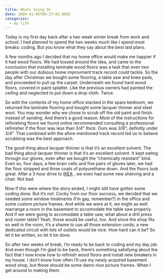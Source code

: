 ```yaml
---
title: Whats Going On
date: 2004-01-05T08:27:03.000Z
categories:
  - my life
---
```

Today is my first day back after a two week winter break from work and school. I had planned to spend the two weeks much like I spend most breaks: coding. But you know what they say about the best laid plans.

A few months ago I decided that my home office would make me happier if it had wood floors. We had tossed around the idea, and came to the conclusion that installing laminate wood floors was a task that even two people with our dubious home improvment track record could tackle. So the day after Christmas we bought some flooring, a table saw and knee pads, and proceeded to pull up the carpet. Underneath we found hard wood floors, covered in paint splatter. Like the previous owners had painted the ceiling and neglected to put down a drop cloth. Twice.

So with the contents of my home office stacked in the spare bedroom, we returned the laminate flooring and bought some lacquer thinner and steel wool. You may wonder why we chose to scrub off the old paint and finish instead of sanding. And there’s a good reason. Most of the instructions for refinishing floors we found online recommended consulting a professional refinisher if the floor was less than 3/4” thick. Ours was 3/8”; definitly under 3/4”. That combined with the afore-mentioned track record led us to believe scrubbing was the best approach.

The good thing about lacquer thinner is that it’s an excellent solvent. The bad thing about lacquer thinner is that it’s an excellent solvent. It kept eating through our gloves, even after we bought the “chemically resistant” kind. Even so, four days, a few brain cells and five pairs of gloves later, we had the floor stripped and three coats of polyurethane down. And the floors look great. After a 3 hour drive to [<span class="caps">IKEA</span>][1] , we even had some new shelving and a chair. Not bad.

Now if this were where the story ended, I might still have gotten some coding done. But it’s not. Cocky from our floor success, we decided that we needed some window treatments (I’m gay, remember?) in the office and some custom picture frames. And while we were at it, we might as well rearrange a room in the basement to accomodate the table saw properly. And if we were going to accomodate a table saw, what about a drill press and router table? Yeah, those would be useful, too. And since the shop fits so well in the room, it’s a shame to use all those extension cords; a new dedicated circuit with lots of outlets would be nice. How hard can it be? So let it be written, so let it be done.

So after two weeks of break, I’m ready to be back to coding and my day job. And even though I’m glad to be back, there’s something satisfying about the fact that I now know how to refinish wood floors and install new breakers in my house. I don’t know how often I’ll use my newly acquired basement wood shop, but those should be some damn nice picture frames. When I get around to making them.


 [1]: http://ikea.com
